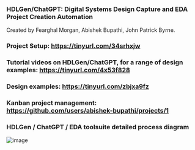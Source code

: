 ### HDLGen/ChatGPT: Digital Systems Design Capture and EDA Project Creation Automation
Created by Fearghal Morgan, Abishek Bupathi, John Patrick Byrne.
### Project Setup: https://tinyurl.com/34srhxjw
### Tutorial videos on HDLGen/ChatGPT, for a range of design examples: https://tinyurl.com/4x53f828
### Design examples: https://tinyurl.com/zbjxa9fz
### Kanban project management: https://github.com/users/abishek-bupathi/projects/1

### HDLGen / ChatGPT / EDA toolsuite detailed process diagram
![image](https://vicicourse.s3.eu-west-1.amazonaws.com/HDLGen/HDLGen_ChatGPT_DetailedProcessDiagram.png)
